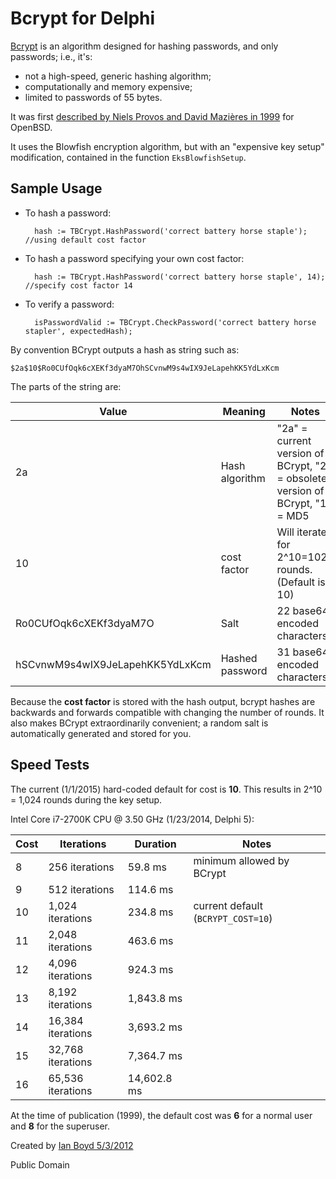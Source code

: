 Bcrypt for Delphi
==================

[Bcrypt](http://en.wikipedia.org/wiki/Bcrypt) is an algorithm designed for hashing passwords, and only passwords; i.e., it's:

- not a high-speed, generic hashing algorithm;
- computationally and memory expensive;
- limited to passwords of 55 bytes.

It was first [described by Niels Provos and David Mazières in 1999](http://static.usenix.org/events/usenix99/provos/provos.pdf) for OpenBSD.

It uses the Blowfish encryption algorithm, but with an "expensive key setup" modification, contained in the function `EksBlowfishSetup`.

Sample Usage
----------------

- To hash a password:

        hash := TBCrypt.HashPassword('correct battery horse staple'); //using default cost factor
    
- To hash a password specifying your own cost factor:

        hash := TBCrypt.HashPassword('correct battery horse staple', 14); //specify cost factor 14
    
- To verify a password:

        isPasswordValid := TBCrypt.CheckPassword('correct battery horse stapler', expectedHash);


    
By convention BCrypt outputs a hash as string such as:

    $2a$10$Ro0CUfOqk6cXEKf3dyaM7OhSCvnwM9s4wIX9JeLapehKK5YdLxKcm

The parts of the string are:

| Value | Meaning | Notes |
|-------|---------|-------|
| 2a | Hash algorithm | "2a" = current version of BCrypt, "2" = obsolete version of BCrypt, "1" = MD5 |
| 10 | cost factor | Will iterate for 2^10=1024 rounds. (Default is 10) |
| Ro0CUfOqk6cXEKf3dyaM7O | Salt | 22 base64 encoded characters |
| hSCvnwM9s4wIX9JeLapehKK5YdLxKcm | Hashed password | 31 base64 encoded characters |

Because the **cost factor** is stored with the hash output, bcrypt hashes are backwards and forwards compatible with
	changing the number of rounds. It also makes BCrypt extraordinarily convenient; a random salt is automatically generated and stored for you.

Speed Tests
--------------

The current (1/1/2015) hard-coded default for cost is **10**. This results in 2^10 = 1,024 rounds during the key setup.

Intel Core i7-2700K CPU @ 3.50 GHz (1/23/2014, Delphi 5):

| Cost | Iterations        |    Duration | Notes |
|------|-------------------|-------------|-------|
|  8   |    256 iterations |     59.8 ms | minimum allowed by BCrypt |
|  9   |    512 iterations |    114.6 ms |
| 10   |  1,024 iterations |    234.8 ms | current default (`BCRYPT_COST=10`) |
| 11   |  2,048 iterations |    463.6 ms |
| 12   |  4,096 iterations |    924.3 ms |
| 13   |  8,192 iterations |  1,843.8 ms |
| 14   | 16,384 iterations |  3,693.2 ms |
| 15   | 32,768 iterations |  7,364.7 ms |
| 16   | 65,536 iterations | 14,602.8 ms |

At the time of publication (1999), the default cost was **6** for a normal user and **8** for the superuser. 

Created by [Ian Boyd 5/3/2012](http://stackoverflow.com/a/10441765/9990)

Public Domain

